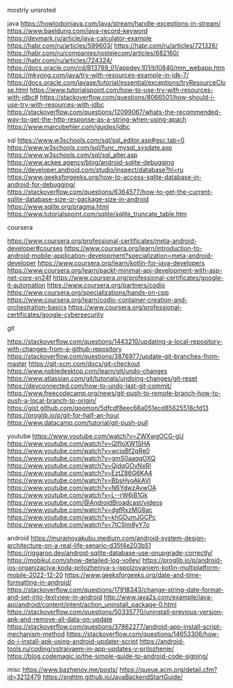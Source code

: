 mostrly unsroted

java
https://howtodoinjava.com/java/stream/handle-exceptions-in-stream/
https://www.baeldung.com/java-record-keyword
https://devmark.ru/article/java-calculator-example
https://habr.com/ru/articles/599603/
https://habr.com/ru/articles/721326/
https://habr.com/ru/companies/rostelecom/articles/682160/
https://habr.com/ru/articles/724324/
https://docs.oracle.com/cd/B13789_01/appdev.101/b10840/mm_webapp.htm
https://mkyong.com/java/try-with-resources-example-in-jdk-7/
https://docs.oracle.com/javase/tutorial/essential/exceptions/tryResourceClose.html
https://www.tutorialspoint.com/how-to-use-try-with-resources-with-jdbc#
https://stackoverflow.com/questions/8066501/how-should-i-use-try-with-resources-with-jdbc
https://stackoverflow.com/questions/12099067/whats-the-recommended-way-to-get-the-http-response-as-a-string-when-using-apach
https://www.marcobehler.com/guides/jdbc

sql
https://www.w3schools.com/sql/sql_editor.asp#gsc.tab=0
https://www.w3schools.com/sql/func_mysql_sysdate.asp
https://www.w3schools.com/sql/sql_alter.asp
https://www.ackee.agency/blog/android-sqlite-debugging
https://developer.android.com/studio/inspect/database?hl=ru
https://www.geeksforgeeks.org/how-to-access-sqlite-database-in-android-for-debugging/
https://stackoverflow.com/questions/6364577/how-to-get-the-current-sqlite-database-size-or-package-size-in-android
https://www.sqlite.org/pragma.html
https://www.tutorialspoint.com/sqlite/sqlite_truncate_table.htm

coursera

https://www.coursera.org/professional-certificates/meta-android-developer#courses
https://www.coursera.org/learn/introduction-to-android-mobile-application-development?specialization=meta-android-developer
https://www.coursera.org/learn/kotlin-for-java-developers
https://www.coursera.org/learn/packt-minimal-api-development-with-asp-net-core-xn24f
https://www.coursera.org/professional-certificates/google-it-automation
https://www.coursera.org/partners/codio
https://www.coursera.org/specializations/hands-on-cpp
https://www.coursera.org/learn/codio-container-creation-and-orchestration-basics
https://www.coursera.org/professional-certificates/google-cybersecurity

git

https://stackoverflow.com/questions/1443210/updating-a-local-repository-with-changes-from-a-github-repository
https://stackoverflow.com/questions/3876977/update-git-branches-from-master
https://git-scm.com/docs/git-checkout
https://www.nobledesktop.com/learn/git/undo-changes
https://www.atlassian.com/git/tutorials/undoing-changes/git-reset
https://devconnected.com/how-to-undo-last-git-commit/
https://www.freecodecamp.org/news/git-push-to-remote-branch-how-to-push-a-local-branch-to-origin/
https://gist.github.com/qoomon/5dfcdf8eec66a051ecd85625518cfd13
https://proglib.io/p/git-for-half-an-hour
https://www.datacamp.com/tutorial/git-push-pull

youtube
https://www.youtube.com/watch?v=ZWXwgOCG-gU
https://www.youtube.com/watch?v=QIfIoXW1SHA
https://www.youtube.com/watch?v=wcjqBf2qRe0
https://www.youtube.com/watch?v=gmS0aaqgOXQ
https://www.youtube.com/watch?v=QjdqGOvNxRI
https://www.youtube.com/watch?v=EztZ86G6KA4
https://www.youtube.com/watch?v=BbsHyoAkAVI
https://www.youtube.com/watch?v=N6YdwzAvwOA
https://www.youtube.com/watch?v=L--rW6jB1Gk
https://www.youtube.com/@AndroidBroadcast/videos
https://www.youtube.com/watch?v=dgfRxzMG8ac
https://www.youtube.com/watch?v=khGDumJGCPc
https://www.youtube.com/watch?v=7tC5lm8yY7o


android
https://murainoyakubu.medium.com/android-system-design-architecture-on-a-real-life-senario-d35f4e203b51
https://riggaroo.dev/android-sqlite-database-use-onupgrade-correctly/
https://mobikul.com/show-detailed-log-volley/
https://proglib.io/p/android-ios-organizaciya-koda-prilozheniya-s-ispolzovaniem-kotlin-multiplatform-mobile-2022-12-20
https://www.geeksforgeeks.org/date-and-time-formatting-in-android/
https://stackoverflow.com/questions/17918343/change-string-date-format-and-set-into-textview-in-android
http://www.java2s.com/example/java-api/android/content/intent/action_uninstall_package-0.html
https://stackoverflow.com/questions/50335770/uninstall-previous-version-apk-and-remove-all-data-on-update
https://stackoverflow.com/questions/37862277/android-app-install-script-mechanism-method
https://stackoverflow.com/questions/14653306/how-do-i-install-apk-using-android-updater-script
https://android-tools.ru/coding/vstraivaem-in-app-updates-v-prilozhenie/
https://blog.codemagic.io/the-simple-guide-to-android-code-signing/

misc
https://www.bazhenov.me/posts/
https://queue.acm.org/detail.cfm?id=3212479
https://eightm.github.io/JavaBackendStartGuide/
